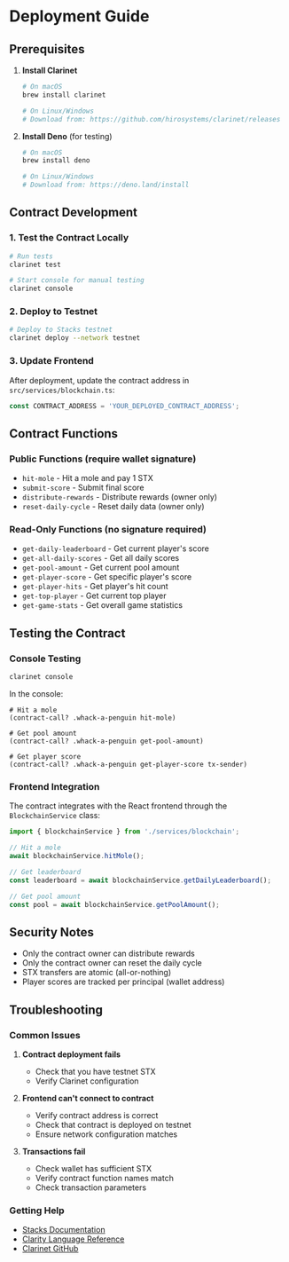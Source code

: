 # Deployment Guide

## Prerequisites

1. **Install Clarinet**
   ```bash
   # On macOS
   brew install clarinet
   
   # On Linux/Windows
   # Download from: https://github.com/hirosystems/clarinet/releases
   ```

2. **Install Deno** (for testing)
   ```bash
   # On macOS
   brew install deno
   
   # On Linux/Windows
   # Download from: https://deno.land/install
   ```

## Contract Development

### 1. Test the Contract Locally
```bash
# Run tests
clarinet test

# Start console for manual testing
clarinet console
```

### 2. Deploy to Testnet
```bash
# Deploy to Stacks testnet
clarinet deploy --network testnet
```

### 3. Update Frontend
After deployment, update the contract address in `src/services/blockchain.ts`:

```typescript
const CONTRACT_ADDRESS = 'YOUR_DEPLOYED_CONTRACT_ADDRESS';
```

## Contract Functions

### Public Functions (require wallet signature)
- `hit-mole` - Hit a mole and pay 1 STX
- `submit-score` - Submit final score
- `distribute-rewards` - Distribute rewards (owner only)
- `reset-daily-cycle` - Reset daily data (owner only)

### Read-Only Functions (no signature required)
- `get-daily-leaderboard` - Get current player's score
- `get-all-daily-scores` - Get all daily scores
- `get-pool-amount` - Get current pool amount
- `get-player-score` - Get specific player's score
- `get-player-hits` - Get player's hit count
- `get-top-player` - Get current top player
- `get-game-stats` - Get overall game statistics

## Testing the Contract

### Console Testing
```bash
clarinet console
```

In the console:
```clarity
# Hit a mole
(contract-call? .whack-a-penguin hit-mole)

# Get pool amount
(contract-call? .whack-a-penguin get-pool-amount)

# Get player score
(contract-call? .whack-a-penguin get-player-score tx-sender)
```

### Frontend Integration
The contract integrates with the React frontend through the `BlockchainService` class:

```typescript
import { blockchainService } from './services/blockchain';

// Hit a mole
await blockchainService.hitMole();

// Get leaderboard
const leaderboard = await blockchainService.getDailyLeaderboard();

// Get pool amount
const pool = await blockchainService.getPoolAmount();
```

## Security Notes

- Only the contract owner can distribute rewards
- Only the contract owner can reset the daily cycle
- STX transfers are atomic (all-or-nothing)
- Player scores are tracked per principal (wallet address)

## Troubleshooting

### Common Issues

1. **Contract deployment fails**
   - Check that you have testnet STX
   - Verify Clarinet configuration

2. **Frontend can't connect to contract**
   - Verify contract address is correct
   - Check that contract is deployed on testnet
   - Ensure network configuration matches

3. **Transactions fail**
   - Check wallet has sufficient STX
   - Verify contract function names match
   - Check transaction parameters

### Getting Help

- [Stacks Documentation](https://docs.stacks.co/)
- [Clarity Language Reference](https://docs.stacks.co/write-smart-contracts/clarity-language)
- [Clarinet GitHub](https://github.com/hirosystems/clarinet)
